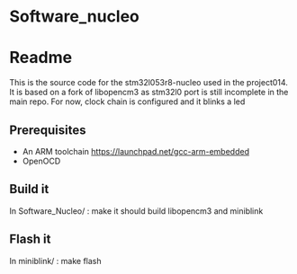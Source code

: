 # Software_nucleo

Readme
======

This is the source code for the stm32l053r8-nucleo used in the project014.
It is based on a fork of libopencm3 as stm32l0 port is still incomplete in the main repo.
For now, clock chain is configured and it blinks a led

Prerequisites
-------------
- An ARM toolchain 
https://launchpad.net/gcc-arm-embedded
- OpenOCD

Build it
--------
In Software_Nucleo/ :
    make
it should build libopencm3 and miniblink

Flash it
--------
In miniblink/ : 
    make flash



